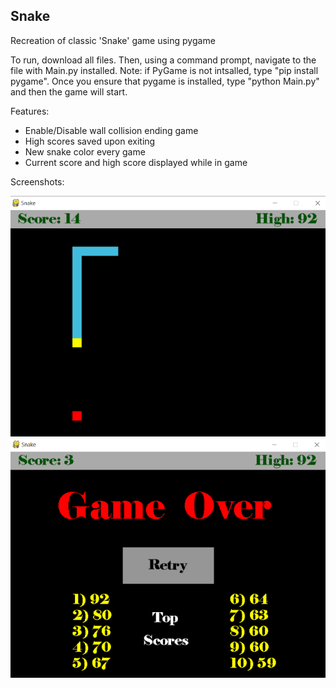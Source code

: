 ## Snake

Recreation of classic 'Snake' game using pygame

To run, download all files. Then, using a command prompt, navigate to the file with Main.py installed. Note: if PyGame is not intsalled, type "pip install pygame". Once you ensure that pygame is installed, type "python Main.py" and then the game will start.

Features:
  - Enable/Disable wall collision ending game
  - High scores saved upon exiting
  - New snake color every game
  - Current score and high score displayed while in game

Screenshots:

![](screenshots/snake.png)
![](screenshots/gameover.png)
